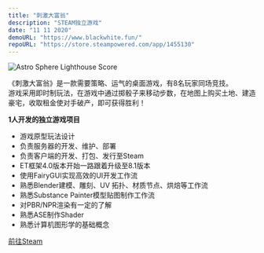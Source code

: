 ```yaml
---
title: "刺激大富翁"
description: "STEAM独立游戏"
date: "11 11 2020"
demoURL: "https://www.blackwhite.fun/"
repoURL: "https://store.steampowered.com/app/1455130"
---
```


![Astro Sphere Lighthouse Score](/unity/number-one-rich.jpg)

《刺激大富翁》是一款需要策略、运气的桌面游戏，有8名玩家同场竞技。  
游戏采用即时制玩法，在游戏中通过掷骰子来移动步数，在地图上购买土地、建造豪宅，收取租金使对手破产，即可获得胜利！  

**1人开发的独立游戏项目**

* 游戏原型玩法设计  
* 负责服务器的开发、维护、部署  
* 负责客户端的开发、打包、发行至Steam  
* ET框架4.0版本开始一路跟着升级至8.1版本  
* 使用FairyGUI实现高效的UI开发工作流  
* 熟悉Blender建模、雕刻、UV 拓扑、材质节点、烘焙等工作流  
* 熟悉Substance Painter模型贴图制作工作流  
* 对PBR/NPR渲染有一定的了解  
* 熟悉ASE制作Shader
* 熟悉计算机图形学的基础概念

<div class="flex items-center justify-center">
    <a
    href="https://store.steampowered.com/app/1455130"
    target="_blank"
    class="mx-2 rounded-full bg-orange-300 px-3 py-2 transition-colors duration-300 ease-in-out hover:bg-cyan-200 dark:bg-orange-500 dark:hover:bg-cyan-500"
    >
    前往Steam
    </a>
</div>